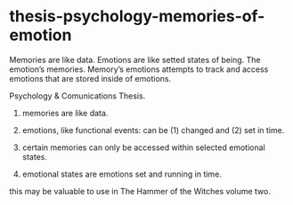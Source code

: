 # thesis-psychology-memories-of-emotion
Memories are like data. Emotions are like setted states of being.
The emotion’s memories. Memory’s emotions attempts to track and access emotions that are stored inside of emotions.


Psychology & Comunications Thesis.


1. memories are like data.

2. emotions, like functional events: can be (1) changed and (2) set in time.

3. certain memories can only be accessed within selected emotional states.

4. emotional states are emotions set and running in time.

this may be valuable to use in The Hammer of the Witches volume two.

